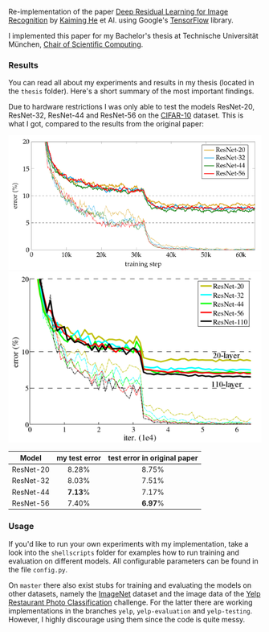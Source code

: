 Re-implementation of the paper [Deep Residual Learning for Image Recognition](https://arxiv.org/abs/1512.03385) by 
[Kaiming He](https://github.com/KaimingHe) et Al. using Google's [TensorFlow](https://www.tensorflow.org/) library.

I implemented this paper for my Bachelor's thesis at Technische Universität München, 
[Chair of Scientific Computing](http://www5.in.tum.de/wiki/index.php/Home).

### Results

You can read all about my experiments and results in my thesis (located in the `thesis` folder). Here's a short summary 
of the most important findings.

Due to hardware restrictions I was only able to test the models ResNet-20, ResNet-32, ResNet-44 and ResNet-56 on the 
[CIFAR-10](https://www.cs.toronto.edu/~kriz/cifar.html) dataset. This is what I got, compared to the results from the 
original paper:

![My results on CIFAR-10][my_results]
![Results on CIFAR-10 from the original paper][original_results]

| **Model** | **my test error** | **test error in original paper** |
|:---------:|:-----------------:|:--------------------------------:|
| ResNet-20 | 8.28%             | 8.75%                            |
| ResNet-32 | 8.03%             | 7.51%                            |
| ResNet-44 | **7.13**%         | 7.17%                            |
| ResNet-56 | 7.40%             | **6.97**%                        |

### Usage

If you'd like to run your own experiments with my implementation, take a look into the `shellscripts` folder for 
examples how to run training and evaluation on different models. All configurable parameters can be found in the file
`config.py`.

On `master` there also exist stubs for training and evaluating the models on other datasets, namely the 
[ImageNet](http://www.image-net.org/) dataset and the image data of the 
[Yelp Restaurant Photo Classification](https://www.kaggle.com/c/yelp-restaurant-photo-classification) challenge. For the
latter there are working implementations in the branches `yelp`, `yelp-evaluation` and `yelp-testing`. However, I highly
discourage using them since the code is quite messy.

[my_results]: thesis/my_results.png "My results on CIFAR-10"
[original_results]: thesis/original_results.png "Results on CIFAR-10 from the original paper"